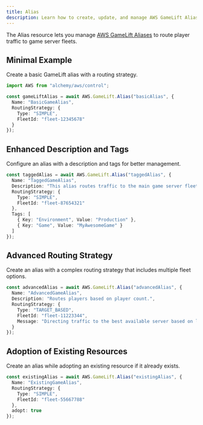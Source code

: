 ```yaml
---
title: Alias
description: Learn how to create, update, and manage AWS GameLift Aliases using Alchemy Cloud Control.
---
```


The Alias resource lets you manage [AWS GameLift Aliases](https://docs.aws.amazon.com/gamelift/latest/userguide/) to route player traffic to game server fleets.

## Minimal Example

Create a basic GameLift alias with a routing strategy.

```ts
import AWS from "alchemy/aws/control";

const gameLiftAlias = await AWS.GameLift.Alias("basicAlias", {
  Name: "BasicGameAlias",
  RoutingStrategy: {
    Type: "SIMPLE",
    FleetId: "fleet-12345678"
  }
});
```

## Enhanced Description and Tags

Configure an alias with a description and tags for better management.

```ts
const taggedAlias = await AWS.GameLift.Alias("taggedAlias", {
  Name: "TaggedGameAlias",
  Description: "This alias routes traffic to the main game server fleet.",
  RoutingStrategy: {
    Type: "SIMPLE",
    FleetId: "fleet-87654321"
  },
  Tags: [
    { Key: "Environment", Value: "Production" },
    { Key: "Game", Value: "MyAwesomeGame" }
  ]
});
```

## Advanced Routing Strategy

Create an alias with a complex routing strategy that includes multiple fleet options.

```ts
const advancedAlias = await AWS.GameLift.Alias("advancedAlias", {
  Name: "AdvancedGameAlias",
  Description: "Routes players based on player count.",
  RoutingStrategy: {
    Type: "TARGET_BASED",
    FleetId: "fleet-11223344",
    Message: "Directing traffic to the best available server based on load."
  }
});
```

## Adoption of Existing Resources

Create an alias while adopting an existing resource if it already exists.

```ts
const existingAlias = await AWS.GameLift.Alias("existingAlias", {
  Name: "ExistingGameAlias",
  RoutingStrategy: {
    Type: "SIMPLE",
    FleetId: "fleet-55667788"
  },
  adopt: true
});
```